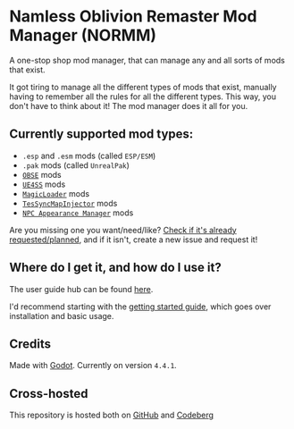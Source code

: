 # Namless Oblivion Remaster Mod Manager (NORMM)

A one-stop shop mod manager, that can manage any and all sorts of mods that exist.

It got tiring to manage all the different types of mods that exist, manually having to remember all the rules for all the different types. This way, you don't have to think about it! The mod manager does it all for you.

## Currently supported mod types:
* `.esp` and `.esm` mods (called `ESP/ESM`)
* `.pak` mods (called `UnrealPak`)
* [`OBSE`](https://www.nexusmods.com/oblivionremastered/mods/282) mods
* [`UE4SS`](https://www.nexusmods.com/oblivionremastered/mods/32) mods
* [`MagicLoader`](https://www.nexusmods.com/oblivionremastered/mods/1966) mods
* [`TesSyncMapInjector`](https://www.nexusmods.com/oblivionremastered/mods/1272) mods
* [`NPC Appearance Manager`](https://www.nexusmods.com/oblivionremastered/mods/2345) mods

Are you missing one you want/need/like? [Check if it's already requested/planned](https://github.com/TheNamlessGuy/oblivion-remaster-mod-manager/issues?q=is%3Aissue%20state%3Aopen%20label%3A%22new%20mod%20type%22), and if it isn't, create a new issue and request it!

## Where do I get it, and how do I use it?
The user guide hub can be found [here](/docs/README.md).

I'd recommend starting with the [getting started guide](/docs/getting-started.md), which goes over installation and basic usage.

## Credits
Made with [Godot](https://godotengine.org/). Currently on version `4.4.1`.

## Cross-hosted
This repository is hosted both on [GitHub](https://github.com/TheNamlessGuy/oblivion-remaster-mod-manager) and [Codeberg](https://codeberg.org/TheNamlessGuy/oblivion-remaster-mod-manager)
